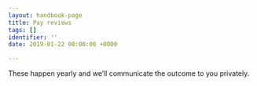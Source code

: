 ```yaml
---
layout: handbook-page
title: Pay reviews
tags: []
identifier: ''
date: 2019-01-22 00:00:00 +0000

---
```

These happen yearly and we’ll communicate the outcome to you privately.